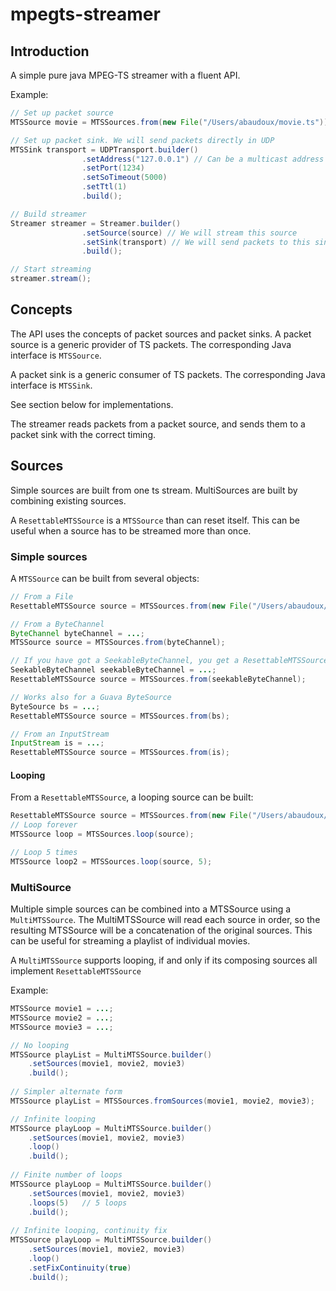 mpegts-streamer
===============

## Introduction
A simple pure java MPEG-TS streamer with a fluent API. 

Example:

```java
// Set up packet source
MTSSource movie = MTSSources.from(new File("/Users/abaudoux/movie.ts"));

// Set up packet sink. We will send packets directly in UDP
MTSSink transport = UDPTransport.builder()
				.setAddress("127.0.0.1") // Can be a multicast address
				.setPort(1234)
				.setSoTimeout(5000)
				.setTtl(1)
				.build();

// Build streamer
Streamer streamer = Streamer.builder()
				.setSource(source) // We will stream this source
				.setSink(transport) // We will send packets to this sink
				.build();

// Start streaming
streamer.stream();

```


## Concepts

The API uses the concepts of packet sources and packet sinks. 
A packet source is a generic provider of TS packets. The corresponding Java interface is `MTSSource`.

A packet sink is a generic consumer of TS packets. The corresponding Java interface is `MTSSink`. 

See section below for implementations.

The streamer reads packets from a packet source, and sends them to a packet sink with the correct timing.


## Sources

Simple sources are built from one ts stream. MultiSources are built by combining existing sources.

A `ResettableMTSSource` is a `MTSSource` than can reset itself. This can be useful when a source has to be streamed more than once.

### Simple sources

A `MTSSource` can be built from several objects:

```java
// From a File
ResettableMTSSource source = MTSSources.from(new File("/Users/abaudoux/movie.ts"));

// From a ByteChannel
ByteChannel byteChannel = ...;
MTSSource source = MTSSources.from(byteChannel);

// If you have got a SeekableByteChannel, you get a ResettableMTSSource
SeekableByteChannel seekableByteChannel = ...;
ResettableMTSSource source = MTSSources.from(seekableByteChannel);

// Works also for a Guava ByteSource
ByteSource bs = ...;
ResettableMTSSource source = MTSSources.from(bs);

// From an InputStream
InputStream is = ...;
ResettableMTSSource source = MTSSources.from(is);
```

#### Looping

From a `ResettableMTSSource`, a looping source can be built:

```java
ResettableMTSSource source = MTSSources.from(new File("/Users/abaudoux/movie.ts"));
// Loop forever
MTSSource loop = MTSSources.loop(source);

// Loop 5 times
MTSSource loop2 = MTSSources.loop(source, 5);
```

### MultiSource

Multiple simple sources can be combined into a MTSSource using a `MultiMTSSource`. The MultiMTSSource will read each source in order, so the resulting MTSSource will be a concatenation of the original sources. This can be useful for streaming a playlist of individual movies.

A `MultiMTSSource` supports looping, if and only if its composing sources all implement `ResettableMTSSource`

Example:
```java
MTSSource movie1 = ...;
MTSSource movie2 = ...;
MTSSource movie3 = ...;

// No looping
MTSSource playList = MultiMTSSource.builder()
	.setSources(movie1, movie2, movie3)
	.build();
	
// Simpler alternate form
MTSSource playList = MTSSources.fromSources(movie1, movie2, movie3);

// Infinite looping
MTSSource playLoop = MultiMTSSource.builder()
	.setSources(movie1, movie2, movie3)
	.loop()
	.build();
	
// Finite number of loops
MTSSource playLoop = MultiMTSSource.builder()
	.setSources(movie1, movie2, movie3)
	.loops(5)	// 5 loops
	.build();
	
// Infinite looping, continuity fix
MTSSource playLoop = MultiMTSSource.builder()
	.setSources(movie1, movie2, movie3)
	.loop()
	.setFixContinuity(true)
	.build();
	
```





